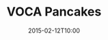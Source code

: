 ---
layout: post
title:  "VOCA Pancakes"
date:   2015-02-12T10:00
start:  "10:00"
end:    "2:00"
categories: events
---